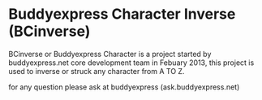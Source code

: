 Buddyexpress Character Inverse (BCinverse)
===========================================

BCinverse or Buddyexpress Character is a project started by buddyexpress.net core development team in Febuary 2013, this project is used to inverse or struck any character from A TO Z.

for any question please ask at buddyexpress (ask.buddyexpress.net)

